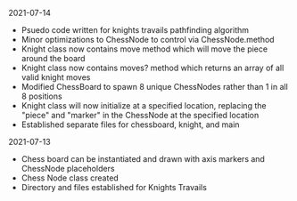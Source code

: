 2021-07-14
- Psuedo code written for knights travails pathfinding algorithm
- Minor optimizations to ChessNode to control via ChessNode.method
- Knight class now contains move method which will move the piece around the board
- Knight class now contains moves? method which returns an array of all valid knight moves
- Modified ChessBoard to spawn 8 unique ChessNodes rather than 1 in all 8 positions
- Knight class will now initialize at a specified location, replacing the "piece" and "marker" in the ChessNode at the specified location
- Established separate files for chessboard, knight, and main

2021-07-13
- Chess board can be instantiated and drawn with axis markers and ChessNode placeholders
- Chess Node class created
- Directory and files established for Knights Travails